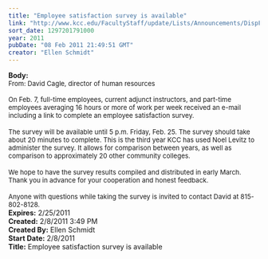```yaml
---
title: "Employee satisfaction survey is available"
link: "http://www.kcc.edu/FacultyStaff/update/Lists/Announcements/DispForm.aspx?ID=110"
sort_date: 1297201791000
year: 2011
pubDate: "08 Feb 2011 21:49:51 GMT"
creator: "Ellen Schmidt"
---
```


<div><b>Body:</b> <div class=ExternalClassF0BFD3B8523F4CAEB73B36BB043011FC><div><font size=2>From: David Cagle, director of human resources<br> </font></div>
<div><font size=2>On Feb. 7, full-time employees, current adjunct instructors, and part-time employees averaging 16 hours or more of work per week received an e-mail including a link to complete an employee satisfaction survey.</font></div>
<div><br><font size=2>The survey will be available until 5 p.m. Friday, Feb. 25. The survey should take about 20 minutes to complete. This is the third year KCC has used Noel Levitz to administer the survey. It allows for comparison between years, as well as comparison to approximately 20 other community colleges. </font></div>
<div><font size=2></font> </div>
<div><font size=2>We hope to have the survey results compiled and distributed in early March. Thank you in advance for your cooperation and honest feedback.</font></div>
<div><font size=2></font> </div>
<div><font size=2>Anyone with questions while taking the survey is invited to contact David at 815-802-8128.<br></font></div></div></div>
<div><b>Expires:</b> 2/25/2011</div>
<div><b>Created:</b> 2/8/2011 3:49 PM</div>
<div><b>Created By:</b> Ellen Schmidt</div>
<div><b>Start Date:</b> 2/8/2011</div>
<div><b>Title:</b> Employee satisfaction survey is available</div>
